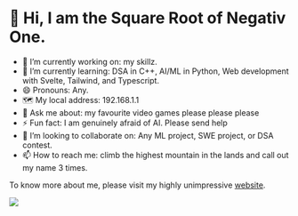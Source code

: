 # 👋 Hi, I am the Square Root of Negativ One.
- 🔭 I’m currently working on: my skillz.
- 🌱 I’m currently learning: DSA in C++, AI/ML in Python, Web development with Svelte, Tailwind, and Typescript.
- 😄 Pronouns: Any.
- 🗺️ My local address: 192.168.1.1
- 💬 Ask me about: my favourite video games please please please
- ⚡ Fun fact: I am genuinely afraid of AI. Please send help
- 👯 I’m looking to collaborate on: Any ML project, SWE project, or DSA contest.
- 📫 How to reach me: climb the highest mountain in the lands and call out my name 3 times.

To know more about me, please visit my highly unimpressive <a href="https://sqrtnegativone.github.io/">website</a>.
  
![](https://komarev.com/ghpvc/?username=SqrtNegativOne&color=brightgreen)

<!-- https://rahuldkjain.github.io/gh-profile-readme-generator/ 

https://github.com/ayshthkr/ayshthkr/blob/main/.github/workflows/snake.yml-->
